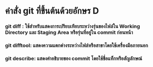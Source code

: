 # คำสั่ง git ที่ขึ้นต้นด้วยอักษร D
### git diff : ใช้สำหรับแสดงการเปรียบเทียบระหว่างรุ่นของไฟล์ใน Working Directory และ Staging Area หรือรุ่นที่อยู่ใน commit ก่อนหน้า

### git difftool: แสดงความแตกต่างระหว่างไฟล์หรือสาขาโดยใช้เครื่องมือภายนอก

### git describe: แสดงคำอธิบายของ commit โดยใช้ชื่อแท็กหรือสัญลักษณ์
